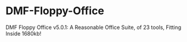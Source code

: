 # DMF-Floppy-Office
DMF Floppy Office v5.0.1: A Reasonable Office Suite, of 23 tools, Fitting Inside 1680kb!
